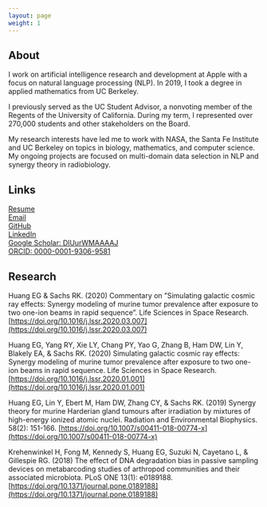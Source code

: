 ```yaml
---
layout: page
weight: 1
---
```


## About 
I work on artificial intelligence research and development at Apple with a focus on natural language processing (NLP). In 2019, I took a degree in applied mathematics from UC Berkeley.

I previously served as the UC Student Advisor, a nonvoting member of the Regents of the University of California. During my term, I represented over 270,000 students and other stakeholders on the Board.  

My research interests have led me to work with NASA, the Santa Fe Institute and UC Berkeley on topics in biology, mathematics, and computer science. My ongoing projects are focused on multi-domain data selection in NLP and synergy theory in radiobiology.

## Links
[Resume](http://nbviewer.jupyter.org/github/eghuang/cv/blob/master/resume.pdf)  
[Email](mailto:edwardghg@gmail.com)  
[GitHub](https://github.com/eghuang)  
[LinkedIn](https://www.linkedin.com/in/eghuang)  
[Google Scholar: DlUurWMAAAAJ](https://scholar.google.com/citations?user=DlUurWMAAAAJ)  
[ORCID: 0000-0001-9306-9581](https://orcid.org/0000-0001-9306-9581)  
<!-- [Facebook](https://www.facebook.com/UCStudentAdvisor)  
[Twitter](https://twitter.com/EdwardGHuang)   
[Instagram](https://instagram.com/EdwardGHuang) -->

## Research

Huang EG & Sachs RK. (2020) Commentary on ”Simulating galactic cosmic ray effects: Synergy modeling of murine tumor prevalence after exposure to two one-ion beams in rapid sequence”. Life Sciences in Space Research. [https://doi.org/10.1016/j.lssr.2020.03.007](https://doi.org/10.1016/j.lssr.2020.03.007)  

Huang EG, Yang RY, Xie LY, Chang PY, Yao G, Zhang B, Ham DW, Lin Y, Blakely EA, & Sachs RK. (2020) Simulating galactic cosmic ray effects: Synergy modeling of murine tumor prevalence after exposure to two one-ion beams in rapid sequence. Life Sciences in Space Research. [https://doi.org/10.1016/j.lssr.2020.01.001](https://doi.org/10.1016/j.lssr.2020.01.001)

Huang EG, Lin Y, Ebert M, Ham DW, Zhang CY, & Sachs RK. (2019) Synergy theory for murine Harderian gland tumours after irradiation by mixtures of high-energy ionized atomic nuclei. Radiation and Environmental Biophysics. 58(2): 151-166. [https://doi.org/10.1007/s00411-018-00774-x](https://doi.org/10.1007/s00411-018-00774-x)

Krehenwinkel H, Fong M, Kennedy S, Huang EG, Suzuki N, Cayetano L, & Gillespie RG. (2018) The effect of DNA degradation bias in passive sampling devices on metabarcoding studies of arthropod communities and their associated microbiota. PLoS ONE 13(1): e0189188. [https://doi.org/10.1371/journal.pone.0189188](https://doi.org/10.1371/journal.pone.0189188)


